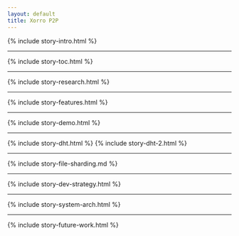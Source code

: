```yaml
---
layout: default
title: Xorro P2P
---
```


{% include story-intro.html %}

<hr />

{% include story-toc.html %}

<hr />

{% include story-research.html %}

<hr />

{% include story-features.html %}

<hr />

{% include story-demo.html %}

<hr />

{% include story-dht.html %}
{% include story-dht-2.html %}

<hr />

{% include story-file-sharding.md %}

<hr>

{% include story-dev-strategy.html %}

<hr />

{% include story-system-arch.html %}

<hr />

{% include story-future-work.html %}


